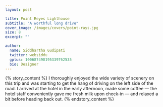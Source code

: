 ```yaml
---
layout: post

title: Point Reyes Lighthouse
subtitle: "A worthful long drive"
cover_image: /images/covers/point-rays.jpg
size: 8
excerpt: ""

author:
  name: Siddhartha Gudipati
  twitter: websiddu
  gplus: 100687498195339762535
  bio: Designer
---
```


{% story_content %}
I thoroughly enjoyed the wide variety of scenery on this trip and was starting to get the hang of driving on the left side of the road. I arrived at the hotel in the early afternoon, made some coffee — the hotel staff conveniently gave me fresh milk upon check-in — and relaxed a bit before heading back out.
{% endstory_content %}

